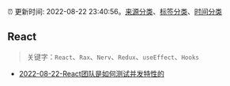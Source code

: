 :alarm_clock: 更新时间: 2022-08-22 23:40:56。[来源分类](../README.md)、[标签分类](../TAGS.md)、[时间分类](../TIMELINE.md)

## React


> 关键字：`React`、`Rax`、`Nerv`、`Redux`、`useEffect`、`Hooks`



- [2022-08-22-React团队是如何测试并发特性的](https://toutiao.io/k/dfpqz8t) 